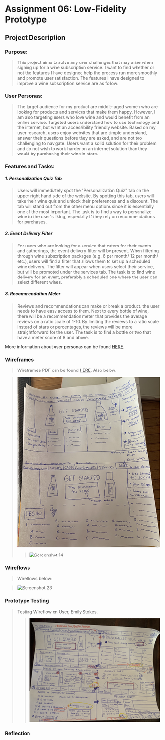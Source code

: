 # Assignment 06: Low-Fidelity Prototype


## Project Description
### Purpose:
>This project aims to solve any user challenges that may arise when signing up for a wine subscription service.
I want to find whether or not the features I have designed help the process run more smoothly and promote user satisfaction. The features I have designed 
to improve a wine subscription service are as follow:


### User Personas:
> The target audience for my product are middle-aged women who are looking for products and services that make them happy. 
However, I am also targeting users who love wine and would benefit from an online service. Targeted users understand how to use technology and the internet, but want an accessibility friendly website. Based on my user research, users enjoy websites that are simple understand, answer their questions before they are asked, and are not too challenging to navigate. Users want a solid solution for their problem and do not wish to work harder on an internet solution than they would by purchasing their wine in store.

### Features and Tasks:
> 
##### 1. Personalization Quiz Tab 
> Users will immediately spot the "Personalization Quiz" tab on the upper right hand side of the website. By spotting this tab, users will
take their wine quiz and unlock their preferences and a discount. The tab will stand out from the other menu options since it is essentially one of the
most important. The task is to find a way to personalize wine to the user's liking, especially if they rely on recommendations for purchases.



##### 2. Event Delivery Filter
> For users who are looking for a service that caters for their events and gatherings, the event delivery filter will be present. When filtering through wine subscription packages (e.g. 6 per month/ 12 per month/ etc.), users will 
find a filter that allows them to set up a scheduled wine delivery. The filter will appear when users select their service, but will be promoted under the services tab. 
The task is to find wine delivery for an event, preferably a scheduled one where the user can select different wines.

##### 3. Recommendation Meter 
> Reviews and recommendations can make or break a product, the user needs to have easy access to them. Next to every bottle of wine, there will be a recommendation meter that provides the average reviews on a ratio scale of 1-10. By limiting the reviews to a ratio scale instead of stars or percentages, the reviews will be more straightforward for the user. The task is to find a bottle or two that have a meter score of 8 and above.

More information about user personas can be found [HERE](https://github.com/natalidelgadillo/DH150-NATALIDELGADILLO/blob/main/Assignment%2005/README.md).

### Wireframes 

> Wireframes PDF can be found  [HERE](https://docs.google.com/document/d/1BStsFFZ4bYWEO2oJd55VYmL9byiCq10f3kRtMSU1RIw/edit?usp=sharing). Also below:

>
> ![Screenshot](./lo.png)
>
>> ![Screenshot 14](./lol.png)

### Wireflows
> Wireflows below: 

> ![Screenshot 23](./wire.png)

### Prototype Testing
> Testing Wireflow on User, Emily Stokes.
>> ![Screenshot 24](./test.png)

### Reflection

